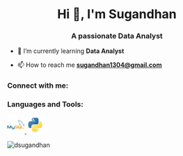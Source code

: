 <h1 align="center">Hi 👋, I'm Sugandhan</h1>
<h3 align="center">A passionate Data Analyst</h3>

- 🌱 I’m currently learning **Data Analyst**

- 📫 How to reach me **sugandhan1304@gmail.com**

<h3 align="left">Connect with me:</h3>
<p align="left">
</p>

<h3 align="left">Languages and Tools:</h3>
<p align="left"> <a href="https://www.mysql.com/" target="_blank" rel="noreferrer"> <img src="https://raw.githubusercontent.com/devicons/devicon/master/icons/mysql/mysql-original-wordmark.svg" alt="mysql" width="40" height="40"/> </a> <a href="https://www.python.org" target="_blank" rel="noreferrer"> <img src="https://raw.githubusercontent.com/devicons/devicon/master/icons/python/python-original.svg" alt="python" width="40" height="40"/> </a> </p>

<p><img align="center" src="https://github-readme-stats.vercel.app/api/top-langs?username=dsugandhan&show_icons=true&locale=en&layout=compact" alt="dsugandhan" /></p>
